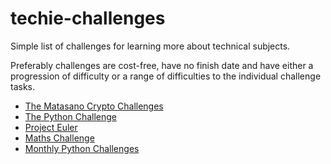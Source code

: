 techie-challenges
=================

Simple list of challenges for learning more about technical subjects.

Preferably challenges are cost-free, have no finish date and have either
a progression of difficulty or a range of difficulties to the individual
challenge tasks.


* [The Matasano Crypto Challenges](http://cryptopals.com/)
* [The Python Challenge](http://www.pythonchallenge.com/)
* [Project Euler](https://projecteuler.net/)
* [Maths Challenge](http://mathschallenge.net)
* [Monthly Python Challenges](https://github.com/py-study-group/challenges)
